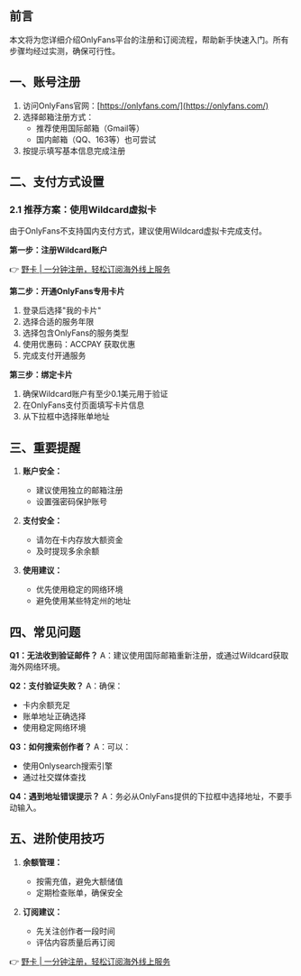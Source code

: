 ## 前言

本文将为您详细介绍OnlyFans平台的注册和订阅流程，帮助新手快速入门。所有步骤均经过实测，确保可行性。

## 一、账号注册

1. 访问OnlyFans官网：[https://onlyfans.com/](https://onlyfans.com/)
2. 选择邮箱注册方式：
   - 推荐使用国际邮箱（Gmail等）
   - 国内邮箱（QQ、163等）也可尝试
3. 按提示填写基本信息完成注册

## 二、支付方式设置

### 2.1 推荐方案：使用Wildcard虚拟卡

由于OnlyFans不支持国内支付方式，建议使用Wildcard虚拟卡完成支付。

**第一步：注册Wildcard账户**

👉 [野卡 | 一分钟注册，轻松订阅海外线上服务](https://bit.ly/bewildcard)

**第二步：开通OnlyFans专用卡片**
1. 登录后选择"我的卡片"
2. 选择合适的服务年限
3. 选择包含OnlyFans的服务类型
4. 使用优惠码：ACCPAY 获取优惠
5. 完成支付开通服务

**第三步：绑定卡片**
1. 确保Wildcard账户有至少0.1美元用于验证
2. 在OnlyFans支付页面填写卡片信息
3. 从下拉框中选择账单地址

## 三、重要提醒

1. **账户安全：**
   - 建议使用独立的邮箱注册
   - 设置强密码保护账号

2. **支付安全：**
   - 请勿在卡内存放大额资金
   - 及时提现多余余额

3. **使用建议：**
   - 优先使用稳定的网络环境
   - 避免使用某些特定州的地址

## 四、常见问题

**Q1：无法收到验证邮件？**
A：建议使用国际邮箱重新注册，或通过Wildcard获取海外网络环境。

**Q2：支付验证失败？**
A：确保：
- 卡内余额充足
- 账单地址正确选择
- 使用稳定网络环境

**Q3：如何搜索创作者？**
A：可以：
- 使用Onlysearch搜索引擎
- 通过社交媒体查找

**Q4：遇到地址错误提示？**
A：务必从OnlyFans提供的下拉框中选择地址，不要手动输入。

## 五、进阶使用技巧

1. **余额管理：**
   - 按需充值，避免大额储值
   - 定期检查账单，确保安全

2. **订阅建议：**
   - 先关注创作者一段时间
   - 评估内容质量后再订阅

👉 [野卡 | 一分钟注册，轻松订阅海外线上服务](https://bit.ly/bewildcard)